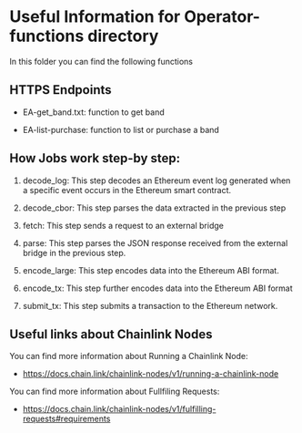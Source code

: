 # Useful Information for Operator-functions directory

In this folder you can find the following functions

## HTTPS Endpoints

- EA-get_band.txt: function to get band

- EA-list-purchase: function to list or purchase a band


## How Jobs work step-by step:

1. decode_log: This step decodes an Ethereum event log generated when a specific event occurs in the Ethereum smart contract. 

2. decode_cbor: This step parses the data extracted in the previous step

3. fetch: This step sends a request to an external bridge 

4. parse: This step parses the JSON response received from the external bridge in the previous step. 

5. encode_large: This step encodes data into the Ethereum ABI format. 

6. encode_tx: This step further encodes data into the Ethereum ABI format

7. submit_tx:  This step submits a transaction to the Ethereum network. 


## Useful links about Chainlink Nodes 

You can find more information about Running a Chainlink Node:

- https://docs.chain.link/chainlink-nodes/v1/running-a-chainlink-node

You can find more information about Fullfiling Requests:

- https://docs.chain.link/chainlink-nodes/v1/fulfilling-requests#requirements
